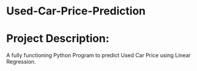 # Used-Car-Price-Prediction

# Project Description:
A fully functioning Python Program to predict Used Car Price using Linear Regression.
